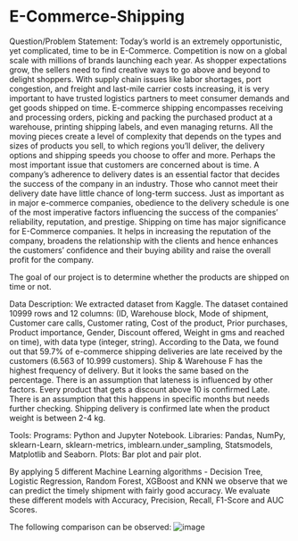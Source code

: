# E-Commerce-Shipping
Question/Problem Statement:
Today’s world is an extremely opportunistic, yet complicated, time to be in E-Commerce. Competition is now on a global scale with millions of brands launching each year. As shopper expectations grow, the sellers need to find creative ways to go above and beyond to delight shoppers. With supply chain issues like labor shortages, port congestion, and freight and last-mile carrier costs increasing, it is very important to have trusted logistics partners to meet consumer demands and get goods shipped on time. 
E-commerce shipping encompasses receiving and processing orders, picking and packing the purchased product at a warehouse, printing shipping labels, and even managing returns. All the moving pieces create a level of complexity that depends on the types and sizes of products you sell, to which regions you’ll deliver, the delivery options and shipping speeds you choose to offer and more. 
Perhaps the most important issue that customers are concerned about is time. A company’s adherence to delivery dates is an essential factor that decides the success of the company in an industry. Those who cannot meet their delivery date have little chance of long-term success. Just as important as in major e-commerce companies, obedience to the delivery schedule is one of the most imperative factors influencing the success of the companies’ reliability, reputation, and prestige.
Shipping on time has major significance for E-Commerce companies. It helps in increasing the reputation of the company, broadens the relationship with the clients and hence enhances the customers’ confidence and their buying ability and raise the overall profit for the company. 

The goal of our project is to determine whether the products are shipped on time or not.

Data Description:
We extracted dataset from Kaggle. The dataset contained 10999 rows and 12 columns: (ID, Warehouse block, Mode of shipment, Customer care calls, Customer rating, Cost of the product, Prior purchases, Product importance, Gender, Discount offered, Weight in gms and reached on time), with data type (integer, string). 
According to the Data, we found out that 59.7% of e-commerce shipping deliveries are late received by the customers (6.563 of 10.999 customers). Ship & Warehouse F has the highest frequency of delivery. But it looks the same based on the percentage. There is an assumption that lateness is influenced by other factors. Every product that gets a discount above 10 is confirmed Late. There is an assumption that this happens in specific months but needs further checking. Shipping delivery is confirmed late when the product weight is between 2-4 kg.

Tools: 
Programs: Python and Jupyter Notebook.
Libraries: Pandas, NumPy, sklearn-Learn, sklearn-metrics, imblearn.under_sampling, Statsmodels, Matplotlib and Seaborn.
Plots: Bar plot and pair plot.

By applying 5 different Machine Learning algorithms - Decision Tree, Logistic Regression, Random Forest, XGBoost and KNN we observe that we can predict the timely shipment with fairly good accuracy. We evaluate these different models with Accuracy, Precision, Recall, F1-Score and AUC Scores.

The following comparison can be observed:
![image](https://user-images.githubusercontent.com/78766553/200225788-f06cac9d-fc9b-4b55-a357-4f925bb547e2.png)
